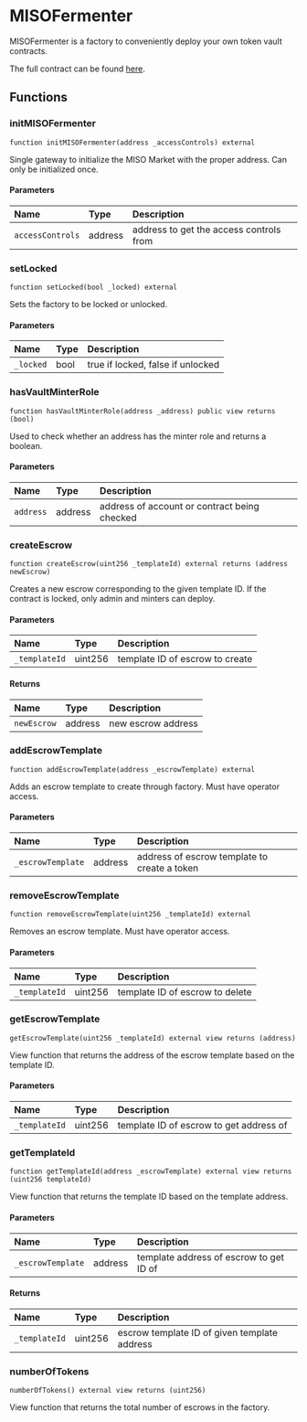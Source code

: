 # MISOFermenter

MISOFermenter is a factory to conveniently deploy your own token vault contracts.

The full contract can be found [here](https://github.com/sushiswap/miso/blob/canary/contracts/MISOFermenter.sol).

## Functions

### initMISOFermenter

```
function initMISOFermenter(address _accessControls) external
```

Single gateway to initialize the MISO Market with the proper address. Can only be initialized once.

#### Parameters

| Name             | Type    | Description                             |
| :--------------- | :------ | :-------------------------------------- |
| `accessControls` | address | address to get the access controls from |

### setLocked

```
function setLocked(bool _locked) external
```

Sets the factory to be locked or unlocked.

#### Parameters

| Name      | Type | Description                       |
| :-------- | :--- | :-------------------------------- |
| `_locked` | bool | true if locked, false if unlocked |

### hasVaultMinterRole

```
function hasVaultMinterRole(address _address) public view returns (bool)
```

Used to check whether an address has the minter role and returns a boolean.

#### Parameters

| Name      | Type    | Description                                  |
| :-------- | :------ | :------------------------------------------- |
| `address` | address | address of account or contract being checked |

### createEscrow

```
function createEscrow(uint256 _templateId) external returns (address newEscrow)
```

Creates a new escrow corresponding to the given template ID. If the contract is locked, only admin and minters can deploy.

#### Parameters

| Name          | Type    | Description                     |
| :------------ | :------ | :------------------------------ |
| `_templateId` | uint256 | template ID of escrow to create |

#### Returns

| Name        | Type    | Description        |
| :---------- | :------ | :----------------- |
| `newEscrow` | address | new escrow address |

### addEscrowTemplate

```
function addEscrowTemplate(address _escrowTemplate) external
```

Adds an escrow template to create through factory. Must have operator access.

#### Parameters

| Name              | Type    | Description                                  |
| :---------------- | :------ | :------------------------------------------- |
| `_escrowTemplate` | address | address of escrow template to create a token |

### removeEscrowTemplate

```
function removeEscrowTemplate(uint256 _templateId) external
```

Removes an escrow template. Must have operator access.

#### Parameters

| Name          | Type    | Description                     |
| :------------ | :------ | :------------------------------ |
| `_templateId` | uint256 | template ID of escrow to delete |

### getEscrowTemplate

```
getEscrowTemplate(uint256 _templateId) external view returns (address)
```

View function that returns the address of the escrow template based on the template ID.

#### Parameters

| Name          | Type    | Description                             |
| :------------ | :------ | :-------------------------------------- |
| `_templateId` | uint256 | template ID of escrow to get address of |

### getTemplateId

```
function getTemplateId(address _escrowTemplate) external view returns (uint256 templateId)
```

View function that returns the template ID based on the template address.

#### Parameters

| Name              | Type    | Description                             |
| :---------------- | :------ | :-------------------------------------- |
| `_escrowTemplate` | address | template address of escrow to get ID of |

#### Returns

| Name          | Type    | Description                                  |
| :------------ | :------ | :------------------------------------------- |
| `_templateId` | uint256 | escrow template ID of given template address |

### numberOfTokens

```
numberOfTokens() external view returns (uint256)
```

View function that returns the total number of escrows in the factory.
